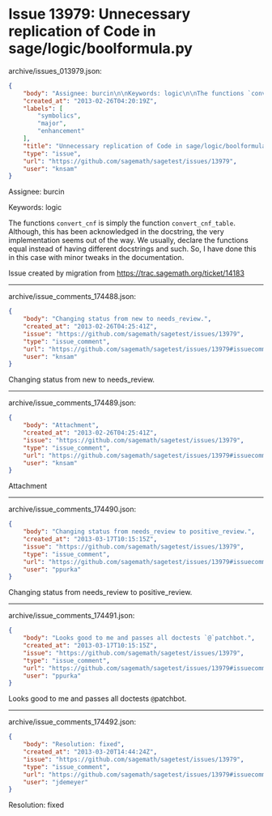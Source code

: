 # Issue 13979: Unnecessary replication of Code in sage/logic/boolformula.py

archive/issues_013979.json:
```json
{
    "body": "Assignee: burcin\n\nKeywords: logic\n\nThe functions `convert_cnf` is simply the function `convert_cnf_table`. Although, this has been acknowledged in the docstring, the very implementation seems out of the way. We usually, declare the functions equal instead of having different docstrings and such. So, I have done this in this case with minor tweaks in the documentation. \n\nIssue created by migration from https://trac.sagemath.org/ticket/14183\n\n",
    "created_at": "2013-02-26T04:20:19Z",
    "labels": [
        "symbolics",
        "major",
        "enhancement"
    ],
    "title": "Unnecessary replication of Code in sage/logic/boolformula.py",
    "type": "issue",
    "url": "https://github.com/sagemath/sagetest/issues/13979",
    "user": "knsam"
}
```
Assignee: burcin

Keywords: logic

The functions `convert_cnf` is simply the function `convert_cnf_table`. Although, this has been acknowledged in the docstring, the very implementation seems out of the way. We usually, declare the functions equal instead of having different docstrings and such. So, I have done this in this case with minor tweaks in the documentation. 

Issue created by migration from https://trac.sagemath.org/ticket/14183





---

archive/issue_comments_174488.json:
```json
{
    "body": "Changing status from new to needs_review.",
    "created_at": "2013-02-26T04:25:41Z",
    "issue": "https://github.com/sagemath/sagetest/issues/13979",
    "type": "issue_comment",
    "url": "https://github.com/sagemath/sagetest/issues/13979#issuecomment-174488",
    "user": "knsam"
}
```

Changing status from new to needs_review.



---

archive/issue_comments_174489.json:
```json
{
    "body": "Attachment",
    "created_at": "2013-02-26T04:25:41Z",
    "issue": "https://github.com/sagemath/sagetest/issues/13979",
    "type": "issue_comment",
    "url": "https://github.com/sagemath/sagetest/issues/13979#issuecomment-174489",
    "user": "knsam"
}
```

Attachment



---

archive/issue_comments_174490.json:
```json
{
    "body": "Changing status from needs_review to positive_review.",
    "created_at": "2013-03-17T10:15:15Z",
    "issue": "https://github.com/sagemath/sagetest/issues/13979",
    "type": "issue_comment",
    "url": "https://github.com/sagemath/sagetest/issues/13979#issuecomment-174490",
    "user": "ppurka"
}
```

Changing status from needs_review to positive_review.



---

archive/issue_comments_174491.json:
```json
{
    "body": "Looks good to me and passes all doctests `@`patchbot.",
    "created_at": "2013-03-17T10:15:15Z",
    "issue": "https://github.com/sagemath/sagetest/issues/13979",
    "type": "issue_comment",
    "url": "https://github.com/sagemath/sagetest/issues/13979#issuecomment-174491",
    "user": "ppurka"
}
```

Looks good to me and passes all doctests `@`patchbot.



---

archive/issue_comments_174492.json:
```json
{
    "body": "Resolution: fixed",
    "created_at": "2013-03-20T14:44:24Z",
    "issue": "https://github.com/sagemath/sagetest/issues/13979",
    "type": "issue_comment",
    "url": "https://github.com/sagemath/sagetest/issues/13979#issuecomment-174492",
    "user": "jdemeyer"
}
```

Resolution: fixed
